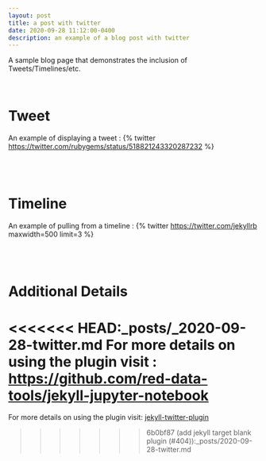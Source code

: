 ```yaml
---
layout: post
title: a post with twitter
date: 2020-09-28 11:12:00-0400
description: an example of a blog post with twitter
---
```

A sample blog page that demonstrates the inclusion of Tweets/Timelines/etc.

<br />

# Tweet
An example of displaying a tweet : 
{% twitter https://twitter.com/rubygems/status/518821243320287232 %}
<br />
<br />
<br />
<br />
# Timeline
An example of pulling from a timeline : 
{% twitter https://twitter.com/jekyllrb maxwidth=500 limit=3 %}
<br />
<br />
<br />
<br />
# Additional Details
<<<<<<< HEAD:_posts/_2020-09-28-twitter.md
For more details on using the plugin visit : https://github.com/red-data-tools/jekyll-jupyter-notebook
=======
For more details on using the plugin visit: [jekyll-twitter-plugin](https://github.com/rob-murray/jekyll-twitter-plugin)
>>>>>>> 6b0bf87 (add jekyll target blank plugin (#404)):_posts/2020-09-28-twitter.md
